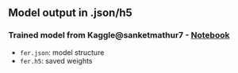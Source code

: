 ## Model output in .json/h5

### Trained model from Kaggle@sanketmathur7 - [Notebook](https://www.kaggle.com/sanketmathur7/facial-emotion-recognition)

- `fer.json`: model structure
- `fer.h5`: saved weights 
